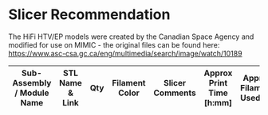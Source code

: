 # Slicer Recommendation 

The HiFi HTV/EP models were created by the Canadian Space Agency and modified for use on MIMIC - the original files can be found here: https://www.asc-csa.gc.ca/eng/multimedia/search/image/watch/10189

|  **Sub-Assembly / Module Name** | **STL Name & Link** | **Qty** | **Filament Color** | **Slicer Comments** | **Approx Print Time [h:mm]** | **Approx Filament Used [g]** | **Approx Filament Used [m]** |
| ---- | --- | --- | --- | --- | --- | --- | --- |
